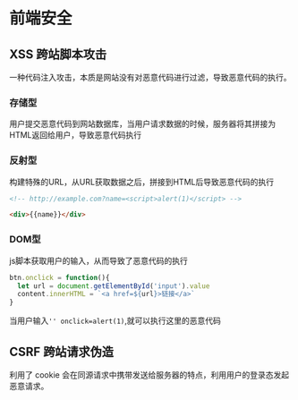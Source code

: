 # 前端安全

## XSS 跨站脚本攻击

一种代码注入攻击，本质是网站没有对恶意代码进行过滤，导致恶意代码的执行。

### 存储型
用户提交恶意代码到网站数据库，当用户请求数据的时候，服务器将其拼接为HTML返回给用户，导致恶意代码执行

### 反射型
构建特殊的URL，从URL获取数据之后，拼接到HTML后导致恶意代码的执行
```html
<!-- http://example.com?name=<script>alert(1)</script> -->

<div>{{name}}</div>
```

### DOM型
js脚本获取用户的输入，从而导致了恶意代码的执行

```js
btn.onclick = function(){
  let url = document.getElementById('input').value
  content.innerHTML = `<a href=${url}>链接</a>`
}
```
当用户输入`'' onclick=alert(1)`,就可以执行这里的恶意代码

## CSRF 跨站请求伪造

利用了 cookie 会在同源请求中携带发送给服务器的特点，利用用户的登录态发起恶意请求。